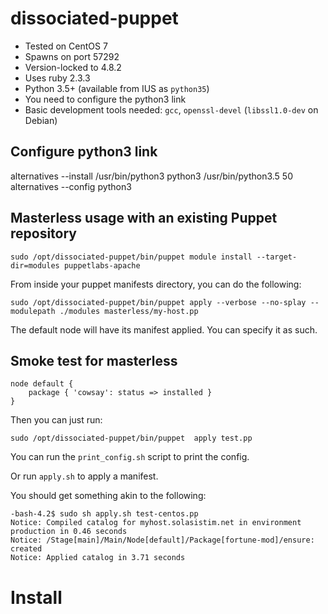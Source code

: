 # dissociated-puppet

* Tested on CentOS 7
* Spawns on port 57292
* Version-locked to 4.8.2
* Uses ruby 2.3.3
* Python 3.5+ (available from IUS as `python35`)
* You need to configure the python3 link
* Basic development tools needed: `gcc`, `openssl-devel` (`libssl1.0-dev` on Debian)

## Configure python3 link

alternatives --install /usr/bin/python3 python3 /usr/bin/python3.5 50
alternatives --config python3


## Masterless usage with an existing Puppet repository

    sudo /opt/dissociated-puppet/bin/puppet module install --target-dir=modules puppetlabs-apache

From inside your puppet manifests directory, you can do the following:

    sudo /opt/dissociated-puppet/bin/puppet apply --verbose --no-splay --modulepath ./modules masterless/my-host.pp

The default node will have its manifest applied.  You can specify it as such.

## Smoke test for masterless

    node default {
        package { 'cowsay': status => installed }
    }

Then you can just run:

    sudo /opt/dissociated-puppet/bin/puppet  apply test.pp


You can run the `print_config.sh` script to print the config.

Or run `apply.sh` to apply a manifest.

You should get something akin to the following:

    -bash-4.2$ sudo sh apply.sh test-centos.pp 
    Notice: Compiled catalog for myhost.solasistim.net in environment production in 0.46 seconds
    Notice: /Stage[main]/Main/Node[default]/Package[fortune-mod]/ensure: created
    Notice: Applied catalog in 3.71 seconds

# Install

